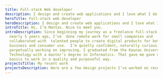 ```yaml
---
title: Full-stack Web developer
description: I design and create web applications and I love what I do
heroTitle: Full-stack web developer
heroDescription: I design and create web applications and I love what I do
introTitle: Hi, I’m Mantas. Nice to meet you.
introDescription: Since beginning my journey as a freelance full-stack developer
  nearly 5 years ago, I’ve  done remote work for small companies and
  collaborated with  talented people to create digital products for both
  business and consumer use.  I’m quietly confident, naturally curious, and
  perpetually working on improving. I graduated from the Kaunas University of
  Technology with a master’s degree in Informatics. That gave me gave me the
  basics to work in a quality and purposeful way.
projectsTitle: My recent work
projectsDescription: Here are a few design projects I’ve worked on recently.
---
```

